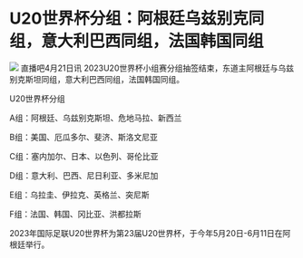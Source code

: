 # U20世界杯分组：阿根廷乌兹别克同组，意大利巴西同组，法国韩国同组

![](https://inews.gtimg.com/om_bt/OzKSAQa_muVuLlcSJ9BznlX0YCQG-1-GjXSmknXDCKJEoAA/1000)
直播吧4月21日讯 2023U20世界杯小组赛分组抽签结束，东道主阿根廷与乌兹别克斯坦同组，意大利巴西同组，法国韩国同组。

U20世界杯分组

A组：阿根廷、乌兹别克斯坦、危地马拉、新西兰

B组：美国、厄瓜多尔、斐济、斯洛文尼亚

C组：塞内加尔、日本、以色列、哥伦比亚

D组：意大利、巴西、尼日利亚、多米尼加

E组：乌拉圭、伊拉克、英格兰、突尼斯

F组：法国、韩国、冈比亚、洪都拉斯

2023年国际足联U20世界杯为第23届U20世界杯，于今年5月20日-6月11日在阿根廷举行。

